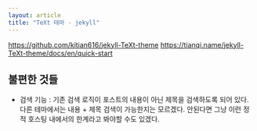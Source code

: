 ```yaml
---
layout: article
title: "TeXt 테마 - jekyll"
---
```

https://github.com/kitian616/jekyll-TeXt-theme
https://tianqi.name/jekyll-TeXt-theme/docs/en/quick-start

## 불편한 것들
- 검색 기능 : 기존 검색 로직이 포스트의 내용이 아닌 제목을 검색하도록 되어 있다. 다른 테마에서는 내용 + 제목 검색이 가능한지는 모르겠다. 안된다면 그냥 이런 정적 호스팅 내에서의 한계라고 봐야할 수도 있겠다.